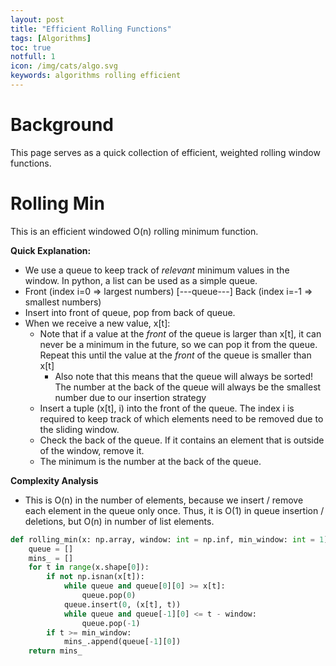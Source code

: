 ```yaml
---
layout: post
title: "Efficient Rolling Functions"
tags: [Algorithms]
toc: true
notfull: 1
icon: /img/cats/algo.svg
keywords: algorithms rolling efficient
---
```


# Background
This page serves as a quick collection of efficient, weighted rolling window functions. 

# Rolling Min
This is an efficient windowed O(n) rolling minimum function.

**Quick Explanation:**
- We use a queue to keep track of *relevant* minimum values in the window. In python, a list can be used as a simple queue.  
- Front (index i=0 => largest numbers) [---queue---] Back (index i=-1 => smallest numbers) 
- Insert into front of queue, pop from back of queue.  
- When we receive a new value, x[t]:  
    - Note that if a value at the *front* of the queue is larger than x[t], it can never be a minimum in the future, so we can pop it from the queue. Repeat this until the value at the *front* of the queue is smaller than x[t]  
      - Also note that this means that the queue will always be sorted! The number at the back of the queue will always be the smallest number due to our insertion strategy  
    - Insert a tuple (x[t], i) into the front of the queue. The index i is required to keep track of which elements need to be removed due to the sliding window.    
    - Check the back of the queue. If it contains an element that is outside of the window, remove it.  
    - The minimum is the number at the back of the queue.  

**Complexity Analysis**
- This is O(n) in the number of elements, because we insert / remove each element in the queue only once. Thus, it is O(1) in queue insertion / deletions, but O(n) in number of list elements.

```python
def rolling_min(x: np.array, window: int = np.inf, min_window: int = 1)
    queue = []
    mins_ = []
    for t in range(x.shape[0]):
        if not np.isnan(x[t]):
            while queue and queue[0][0] >= x[t]:
                queue.pop(0)
            queue.insert(0, (x[t], t))
            while queue and queue[-1][0] <= t - window:
                queue.pop(-1)
        if t >= min_window:
            mins_.append(queue[-1][0])
    return mins_
```


